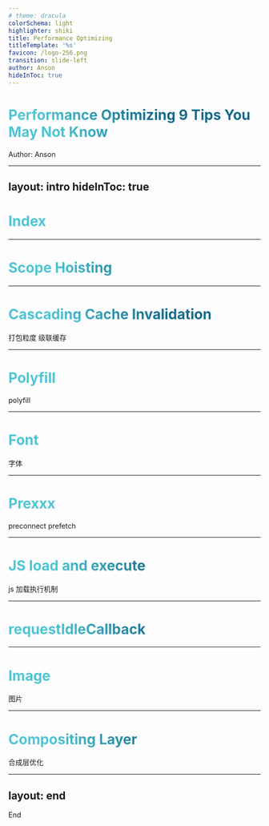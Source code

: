 ```yaml
---
# theme: dracula
colorSchema: light
highlighter: shiki
title: Performance Optimizing
titleTemplate: '%s'
favicon: /logo-256.png
transition: slide-left
author: Anson
hideInToc: true
---
```


# Performance Optimizing 9 Tips You May Not Know

<p class="absolute right-30px bottom-30px">
  Author: Anson
</p>

<style>
h1 {
  background-image: linear-gradient(45deg, #4EC5D4 20%, #146b8c 60%);
  -webkit-background-clip: text;
  -webkit-text-fill-color: transparent;
} 
</style>


---
layout: intro
hideInToc: true
---

# Index

<Toc columns="2" class="gap-20"/>

---

# Scope Hoisting


---


# Cascading Cache Invalidation

打包粒度
级联缓存


---

# Polyfill
polyfill



---

# Font
字体

---

# Prexxx 
preconnect prefetch


---

# JS load and execute
js 加载执行机制



---

# requestIdleCallback



---

# Image
图片


---

# Compositing Layer
合成层优化


---
layout: end
---

End
